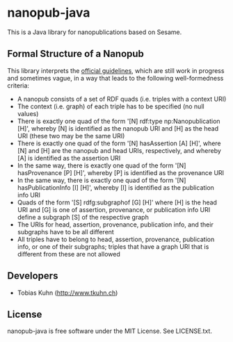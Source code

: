 nanopub-java
============

This is a Java library for nanopublications based on Sesame.


Formal Structure of a Nanopub
-----------------------------

This library interprets the [official guidelines](http://nanopub.org/guidelines/working_draft/),
which are still work in progress and sometimes vague, in a way that leads to the following
well-formedness criteria:

- A nanopub consists of a set of RDF quads (i.e. triples with a context URI)
- The context (i.e. graph) of each triple has to be specified (no null values)
- There is exactly one quad of the form '[N] rdf:type np:Nanopublication [H]', whereby [N] is
  identified as the nanopub URI and [H] as the head URI (these two may be the same URI)
- There is exactly one quad of the form '[N] hasAssertion [A] [H]', where [N] and [H] are the
  nanopub and head URIs, respectively, and whereby [A] is identified as the assertion URI
- In the same way, there is exactly one quad of the form '[N] hasProvenance [P] [H]', whereby
  [P] is identified as the provenance URI
- In the same way, there is exactly one quad of the form '[N] hasPublicationInfo [I] [H]',
  whereby [I] is identified as the publication info URI
- Quads of the form '[S] rdfg:subgraphof [G] [H]' where [H] is the head URI and [G] is one
  of assertion, provenance, or publication info URI define a subgraph [S] of the respective
  graph
- The URIs for head, assertion, provenance, publication info, and their subgraphs have to be all
  different
- All triples have to belong to head, assertion, provenance, publication info, or one of their
  subgraphs; triples that have a graph URI that is different from these are not allowed


Developers
----------

- Tobias Kuhn (http://www.tkuhn.ch)


License
-------

nanopub-java is free software under the MIT License. See LICENSE.txt.
